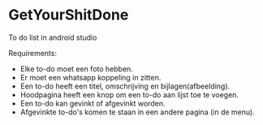 # GetYourShitDone
To do list in android studio

Requirements:
- Elke to-do moet een foto hebben.
- Er moet een whatsapp koppeling in zitten. 
- Een to-do heeft een titel, omschrijving en bijlagen(afbeelding).
- Hoodpagina heeft een knop om een to-do aan lijst toe te voegen. 
- Een to-do kan gevinkt of afgevinkt worden.
- Afgevinkte to-do's komen te staan in een andere pagina (in de menu).
